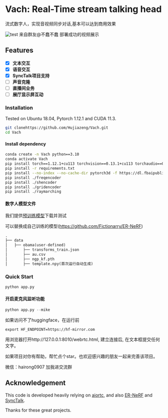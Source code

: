 # Vach: Real-Time stream talking head
流式数字人，实现音视频同步对话,基本可以达到商用效果

![test](./web/show.gif)
来自群友@不蠢不蠢 部署成功的视频展示

[//]: # (## 🔥🔥🔥 Features)
## Features
- [x] **文本交互**
- [x] **语音交互**
- [x] **SyncTalk项目支持**
- [ ] **声音克隆**
- [ ] **直播间业务**
- [ ] **展厅显示屏互动**

### Installation

Tested on Ubuntu 18.04, Pytorch 1.12.1 and CUDA 11.3.
```bash
git clonehttps://github.com/Hujiazeng/Vach.git
cd Vach
```
#### Install dependency

```bash
conda create -n Vach python==3.10
conda activate Vach
pip install torch==1.12.1+cu113 torchvision==0.13.1+cu113 torchaudio==0.12.1 --extra-index-url https://download.pytorch.org/whl/cu113
pip install -r requirements.txt
pip install --no-index --no-cache-dir pytorch3d -f https://dl.fbaipublicfiles.com/pytorch3d/packaging/wheels/py38_cu113_pyt1121/download.html
pip install ./freqencoder
pip install ./shencoder
pip install ./gridencoder
pip install ./raymarching
```

#### 数字人模型文件
我们提供[预训练模型](https://github.com/Hujiazeng/Vach/releases/tag/ckpt)下载并测试

可以替换成自己训练的模型(https://github.com/Fictionarry/ER-NeRF)
```python
.
├── data
│   ├── obama(user-defined)
│       ├── transforms_train.json
│       ├── au.csv			
│       ├── ngp_kf.pth
│       ├── template.npy(首次运行自动生成)

```


### Quick Start
```python
python app.py
```
#### 开启麦克风监听功能
```python
python app.py --mike
```

如果访问不了huggingface，在运行前
```
export HF_ENDPOINT=https://hf-mirror.com
```

用浏览器打开http://127.0.0.1:8010/webrtc.html, 建立连接后, 在文本框提交任何文字。 


如果项目对你有帮助，帮忙点个star。也欢迎感兴趣的朋友一起来完善该项目。

微信：hairong0907 加我进交流群


## Acknowledgement
This code is developed heavily relying on [aiortc](https://github.com/aiortc/aiortc), and also [ER-NeRF](https://github.com/Fictionarry/ER-NeRF) and  [SyncTalk](https://github.com/ZiqiaoPeng/SyncTalk).

Thanks for these great projects.


